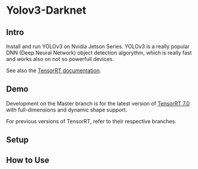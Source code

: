 # Yolov3-Darknet

## Intro

Install and run YOLOv3 on Nvidia Jetson Series. YOLOv3 is a really popular DNN (Deep Neural Network) object detection algorythm, which is really fast and works also on not so powerfull devices.

See also the [TensorRT documentation](https://docs.nvidia.com/deeplearning/sdk/#inference).

## Demo

[](demo-screenshots/demo001.jpg)
[](demo-screenshots/demo002.jpg)
[](demo-screenshots/demo003.jpg)

Development on the Master branch is for the latest version of [TensorRT 7.0](https://developer.nvidia.com/nvidia-tensorrt-download) with full-dimensions and dynamic shape support.

For previous versions of TensorRT, refer to their respective branches.

## Setup
## How to Use
